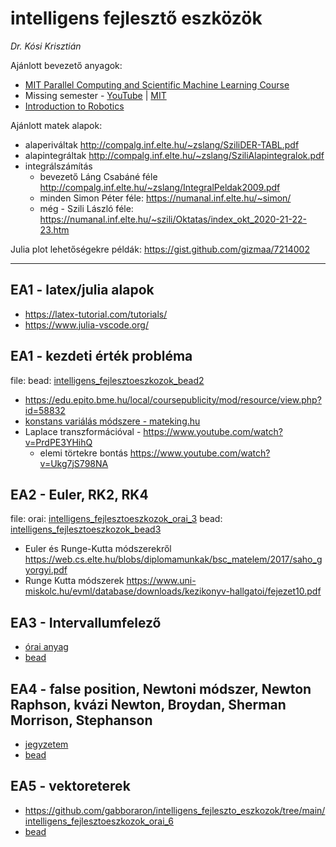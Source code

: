 # intelligens fejlesztő eszközök

*Dr. Kósi Krisztián*


Ajánlott bevezető anyagok:
- [MIT Parallel Computing and Scientific Machine Learning Course](https://www.youtube.com/watch?v=3IoqyXmAAkU&list=PLCAl7tjCwWyGjdzOOnlbGnVNZk0kB8VSa)
- Missing semester - [YouTube](https://www.youtube.com/watch?v=Z56Jmr9Z34Q&list=PLyzOVJj3bHQuloKGG59rS43e29ro7I57J) | [MIT](https://missing.csail.mit.edu/2020/course-shell/)
- [Introduction to Robotics](https://www.youtube.com/watch?v=0yD3uBshJB0&list=PL65CC0384A1798ADF)

Ajánlott matek alapok:
- alaperiváltak http://compalg.inf.elte.hu/~zslang/SziliDER-TABL.pdf
- alapintegráltak http://compalg.inf.elte.hu/~zslang/SziliAlapintegralok.pdf
- integrálszámítás 
  - bevezető Láng Csabáné féle http://compalg.inf.elte.hu/~zslang/IntegralPeldak2009.pdf
  - minden Simon Péter féle:   https://numanal.inf.elte.hu/~simon/
  - még - Szili László féle:   https://numanal.inf.elte.hu/~szili/Oktatas/index_okt_2020-21-22-23.htm


Julia plot lehetőségekre példák: https://gist.github.com/gizmaa/7214002

-------------------------------------


## EA1 - latex/julia alapok
- https://latex-tutorial.com/tutorials/
- https://www.julia-vscode.org/

## EA1 - kezdeti érték probléma
file: bead: [intelligens_fejlesztoeszkozok_bead2](https://github.com/gabboraron/intelligens_fejleszto_eszkozok/tree/main/intelligens_fejlesztoeszkozok_bead2) 

- https://edu.epito.bme.hu/local/coursepublicity/mod/resource/view.php?id=58832
- [konstans variálás módszere - mateking.hu](https://www.mateking.hu/analizis-3/differencialegyenletek/a-konstans-varialas-modszere)
- Laplace transzformációval - https://www.youtube.com/watch?v=PrdPE3YHihQ
  - elemi törtekre bontás https://www.youtube.com/watch?v=Ukg7jS798NA 

## EA2 - Euler, RK2, RK4
file: orai: [intelligens_fejlesztoeszkozok_orai_3](https://github.com/gabboraron/intelligens_fejleszto_eszkozok/tree/main/intelligens_fejlesztoeszkozok_orai_3)
      bead: [intelligens_fejlesztoeszkozok_bead3](https://github.com/gabboraron/intelligens_fejleszto_eszkozok/tree/main/intelligens_fejlesztoeszkozok_bead3)
 
- Euler és Runge-Kutta módszerekről https://web.cs.elte.hu/blobs/diplomamunkak/bsc_matelem/2017/saho_gyorgyi.pdf
- Runge Kutta módszerek https://www.uni-miskolc.hu/evml/database/downloads/kezikonyv-hallgatoi/fejezet10.pdf

## EA3 - Intervallumfelező
- [órai anyag](https://github.com/gabboraron/intelligens_fejleszto_eszkozok/tree/main/intelligens_fejlesztoeszkozok_orai_4)
- [bead](https://github.com/gabboraron/intelligens_fejleszto_eszkozok/tree/main/intelligens_fejlesztoeszkozok_bead4)

## EA4 - false position, Newtoni módszer, Newton Raphson, kvázi Newton, Broydan, Sherman Morrison, Stephanson
- [jegyzetem](https://github.com/gabboraron/intelligens_fejleszto_eszkozok/blob/main/intelligens_fejlesztoeszkozok_orai_5/latex/dokumentacio.pdf)
- [bead](https://github.com/gabboraron/intelligens_fejleszto_eszkozok/tree/main/intelligens_fejlesztoeszkozok_bead5)

## EA5 - vektoreterek
- https://github.com/gabboraron/intelligens_fejleszto_eszkozok/tree/main/intelligens_fejlesztoeszkozok_orai_6
- [bead](https://github.com/gabboraron/intelligens_fejleszto_eszkozok/tree/main/intelligens_fejlesztoeszkozok_bead6)

